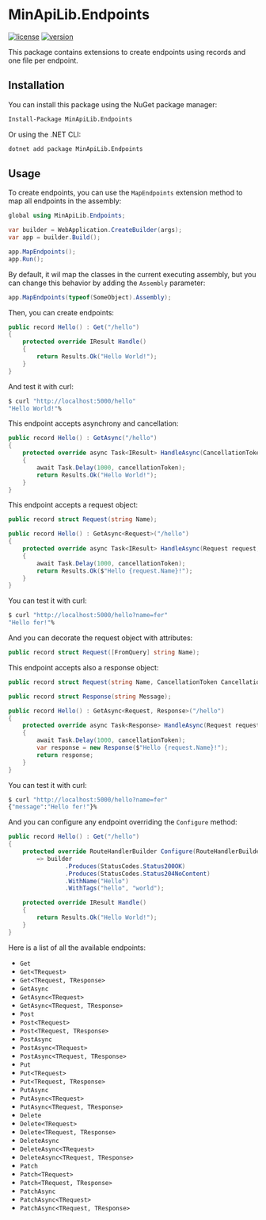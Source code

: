 # MinApiLib.Endpoints

[![license](https://img.shields.io/badge/License-MIT-purple.svg)](../../LICENSE)
[![version](https://img.shields.io/nuget/vpre/MinApiLib.Endpoints)](https://www.nuget.org/packages/MinApiLib.Endpoints)


This package contains extensions to create endpoints using records and one file per endpoint.

## Installation

You can install this package using the NuGet package manager:

```bash
Install-Package MinApiLib.Endpoints
```

Or using the .NET CLI:

```bash
dotnet add package MinApiLib.Endpoints
```

## Usage

To create endpoints, you can use the `MapEndpoints` extension method to map all endpoints in the assembly:

```csharp
global using MinApiLib.Endpoints;

var builder = WebApplication.CreateBuilder(args);
var app = builder.Build();

app.MapEndpoints();
app.Run();
```

By default, it wil map the classes in the current executing assembly, but you can change this behavior by adding the `Assembly` parameter:

```csharp
app.MapEndpoints(typeof(SomeObject).Assembly);
```

Then, you can create endpoints:

```csharp
public record Hello() : Get("/hello")
{
    protected override IResult Handle()
    {
        return Results.Ok("Hello World!");
    }
}
```

And test it with curl:

```bash
$ curl "http://localhost:5000/hello"
"Hello World!"%
```

This endpoint accepts asynchrony and cancellation:

```csharp
public record Hello() : GetAsync("/hello")
{
    protected override async Task<IResult> HandleAsync(CancellationToken cancellationToken)
    {
        await Task.Delay(1000, cancellationToken);
        return Results.Ok("Hello World!");
    }
}
```

This endpoint accepts a request object:

```csharp
public record struct Request(string Name);

public record Hello() : GetAsync<Request>("/hello")
{
    protected override async Task<IResult> HandleAsync(Request request, CancellationToken CancellationToken)
    {
        await Task.Delay(1000, cancellationToken);
        return Results.Ok($"Hello {request.Name}!");
    }
}
```

You can test it with curl:

```bash
$ curl "http://localhost:5000/hello?name=fer"
"Hello fer!"%
```

And you can decorate the request object with attributes:

```csharp
public record struct Request([FromQuery] string Name);
```

This endpoint accepts also a response object:

```csharp
public record struct Request(string Name, CancellationToken CancellationToken);

public record struct Response(string Message);

public record Hello() : GetAsync<Request, Response>("/hello")
{
    protected override async Task<Response> HandleAsync(Request request, CancellationToken cancellationToken)
    {
        await Task.Delay(1000, cancellationToken);
        var response = new Response($"Hello {request.Name}!");
        return response;
    }
}
```

You can test it with curl:

```bash
$ curl "http://localhost:5000/hello?name=fer"
{"message":"Hello fer!"}%
```

And you can configure any endpoint overriding the `Configure` method:

```csharp
public record Hello() : Get("/hello")
{
    protected override RouteHandlerBuilder Configure(RouteHandlerBuilder builder)
        => builder
                .Produces(StatusCodes.Status200OK)
                .Produces(StatusCodes.Status204NoContent)
                .WithName("Hello")
                .WithTags("hello", "world");

    protected override IResult Handle()
    {
        return Results.Ok("Hello World!");
    }
}
```


Here is a list of all the available endpoints:

- `Get`
- `Get<TRequest>`
- `Get<TRequest, TResponse>`
- `GetAsync`
- `GetAsync<TRequest>`
- `GetAsync<TRequest, TResponse>`
- `Post`
- `Post<TRequest>`
- `Post<TRequest, TResponse>`
- `PostAsync`
- `PostAsync<TRequest>`
- `PostAsync<TRequest, TResponse>`
- `Put`
- `Put<TRequest>`
- `Put<TRequest, TResponse>`
- `PutAsync`
- `PutAsync<TRequest>`
- `PutAsync<TRequest, TResponse>`
- `Delete`
- `Delete<TRequest>`
- `Delete<TRequest, TResponse>`
- `DeleteAsync`
- `DeleteAsync<TRequest>`
- `DeleteAsync<TRequest, TResponse>`
- `Patch`
- `Patch<TRequest>`
- `Patch<TRequest, TResponse>`
- `PatchAsync`
- `PatchAsync<TRequest>`
- `PatchAsync<TRequest, TResponse>`